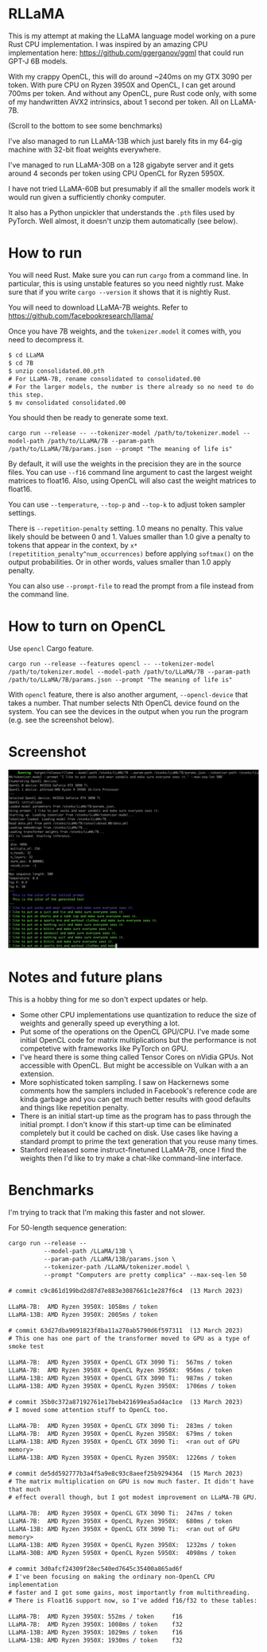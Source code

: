 # RLLaMA

This is my attempt at making the LLaMA language model working on a pure Rust
CPU implementation. I was inspired by an amazing CPU implementation here:
https://github.com/ggerganov/ggml that could run GPT-J 6B models.

With my crappy OpenCL, this will do around ~240ms on my GTX 3090 per token.
With pure CPU on Ryzen 3950X and OpenCL, I can get around 700ms per token. And
without any OpenCL, pure Rust code only, with some of my handwritten AVX2
intrinsics, about 1 second per token. All on LLaMA-7B.

(Scroll to the bottom to see some benchmarks)

I've also managed to run LLaMA-13B which just barely fits in my 64-gig machine
with 32-bit float weights everywhere.

I've managed to run LLaMA-30B on a 128 gigabyte server and it gets around 4
seconds per token using CPU OpenCL for Ryzen 5950X.

I have not tried LLaMA-60B but presumably if all the smaller models work it
would run given a sufficiently chonky computer.

It also has a Python unpickler that understands the `.pth` files used by
PyTorch. Well almost, it doesn't unzip them automatically (see below).

# How to run

You will need Rust. Make sure you can run `cargo` from a command line. In
particular, this is using unstable features so you need nightly rust. Make sure
that if you write `cargo --version` it shows that it is nightly Rust.

You will need to download LLaMA-7B weights. Refer to https://github.com/facebookresearch/llama/

Once you have 7B weights, and the `tokenizer.model` it comes with, you need to
decompress it.

```shell
$ cd LLaMA
$ cd 7B
$ unzip consolidated.00.pth
# For LLaMA-7B, rename consolidated to consolidated.00
# For the larger models, the number is there already so no need to do this step.
$ mv consolidated consolidated.00
```

You should then be ready to generate some text.

```shell
cargo run --release -- --tokenizer-model /path/to/tokenizer.model --model-path /path/to/LLaMA/7B --param-path /path/to/LLaMA/7B/params.json --prompt "The meaning of life is"
```

By default, it will use the weights in the precision they are in the source
files. You can use `--f16` command line argument to cast the largest weight
matrices to float16. Also, using OpenCL will also cast the weight matrices to
float16.

You can use `--temperature`, `--top-p` and `--top-k` to adjust token sampler
settings.

There is `--repetition-penalty` setting. 1.0 means no penalty. This value
likely should be between 0 and 1. Values smaller than 1.0 give a penalty to
tokens that appear in the context, by
`x*(repetitition_penalty^num_occurrences)` before applying `softmax()` on the
output probabilities. Or in other words, values smaller than 1.0 apply penalty.

You can also use `--prompt-file` to read the prompt from a file instead from
the command line.

# How to turn on OpenCL

Use `opencl` Cargo feature.

```
cargo run --release --features opencl -- --tokenizer-model /path/to/tokenizer.model --model-path /path/to/LLaMA/7B --param-path /path/to/LLaMA/7B/params.json --prompt "The meaning of life is"
```

With `opencl` feature, there is also another argument, `--opencl-device` that
takes a number. That number selects Nth OpenCL device found on the system. You
can see the devices in the output when you run the program (e.g. see the
screenshot below).

# Screenshot

![Screenshot of RLLaMA in action](rllama.png)

# Notes and future plans

This is a hobby thing for me so don't expect updates or help.

* Some other CPU implementations use quantization to reduce the size of weights
  and generally speed up everything a lot.
* Put some of the operations on the OpenCL GPU/CPU. I've made some initial
  OpenCL code for matrix multiplications but the performance is not competetive
  with frameworks like PyTorch on GPU.
* I've heard there is some thing called Tensor Cores on nVidia GPUs. Not
  accessible with OpenCL. But might be accessible on Vulkan with a an
  extension.
* More sophisticated token sampling. I saw on Hackernews some comments how the
  samplers included in Facebook's reference code are kinda garbage and you can
  get much better results with good defaults and things like repetition
  penalty.
* There is an initial start-up time as the program has to pass through the
  initial prompt. I don't know if this start-up time can be eliminated
  completely but it could be cached on disk. Use cases like having a standard
  prompt to prime the text generation that you reuse many times.
* Stanford released some instruct-finetuned LLaMA-7B, once I find the weights
  then I'd like to try make a chat-like command-line interface.

# Benchmarks

I'm trying to track that I'm making this faster and not slower.

For 50-length sequence generation:

```
cargo run --release --
          --model-path /LLaMA/13B \
          --param-path /LLaMA/13B/params.json \
          --tokenizer-path /LLaMA/tokenizer.model \
          --prompt "Computers are pretty complica" --max-seq-len 50

# commit c9c861d199bd2d87d7e883e3087661c1e287f6c4  (13 March 2023)

LLaMA-7B:  AMD Ryzen 3950X: 1058ms / token
LLaMA-13B: AMD Ryzen 3950X: 2005ms / token

# commit 63d27dba9091823f8ba11a270ab5790d6f597311  (13 March 2023)
# This one has one part of the transformer moved to GPU as a type of smoke test

LLaMA-7B:  AMD Ryzen 3950X + OpenCL GTX 3090 Ti:  567ms / token
LLaMA-7B:  AMD Ryzen 3950X + OpenCL Ryzen 3950X:  956ms / token
LLaMA-13B: AMD Ryzen 3950X + OpenCL GTX 3090 Ti:  987ms / token
LLaMA-13B: AMD Ryzen 3950X + OpenCL Ryzen 3950X:  1706ms / token

# commit 35b0c372a87192761e17beb421699ea5ad4ac1ce  (13 March 2023)
# I moved some attention stuff to OpenCL too.

LLaMA-7B:  AMD Ryzen 3950X + OpenCL GTX 3090 Ti:  283ms / token
LLaMA-7B:  AMD Ryzen 3950X + OpenCL Ryzen 3950X:  679ms / token
LLaMA-13B: AMD Ryzen 3950X + OpenCL GTX 3090 Ti:  <ran out of GPU memory>
LLaMA-13B: AMD Ryzen 3950X + OpenCL Ryzen 3950X:  1226ms / token

# commit de5dd592777b3a4f5a9e8c93c8aeef25b9294364  (15 March 2023)
# The matrix multiplication on GPU is now much faster. It didn't have that much
# effect overall though, but I got modest improvement on LLaMA-7B GPU.

LLaMA-7B:  AMD Ryzen 3950X + OpenCL GTX 3090 Ti:  247ms / token
LLaMA-7B:  AMD Ryzen 3950X + OpenCL Ryzen 3950X:  680ms / token
LLaMA-13B: AMD Ryzen 3950X + OpenCL GTX 3090 Ti:  <ran out of GPU memory>
LLaMA-13B: AMD Ryzen 3950X + OpenCL Ryzen 3950X:  1232ms / token
LLaMA-30B: AMD Ryzen 5950X + OpenCL Ryzen 5950X:  4098ms / token

# commit 3d0afcf24309f28ec540ed7645c35400a865ad6f
# I've been focusing on making the ordinary non-OpenCL CPU implementation
# faster and I got some gains, most importantly from multithreading.
# There is Float16 support now, so I've added f16/f32 to these tables:

LLaMA-7B:  AMD Ryzen 3950X: 552ms / token     f16
LLaMA-7B:  AMD Ryzen 3950X: 1008ms / token    f32
LLaMA-13B: AMD Ryzen 3950X: 1029ms / token    f16
LLaMA-13B: AMD Ryzen 3950X: 1930ms / token    f32
```
